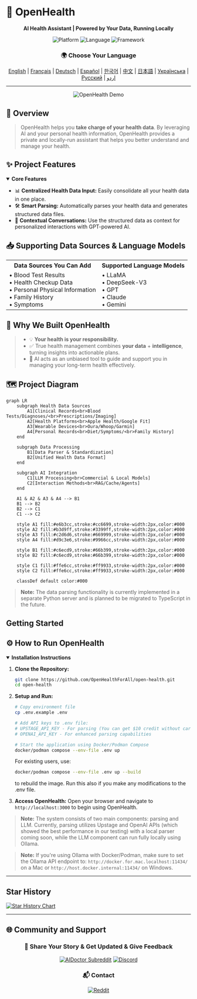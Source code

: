 # 🚀 **OpenHealth**

<div align="center">

**AI Health Assistant | Powered by Your Data, Running Locally**

<p align="center">
  <img src="https://img.shields.io/badge/Platform-Web-blue?style=for-the-badge" alt="Platform">
  <img src="https://img.shields.io/badge/Language-TypeScript-blue?style=for-the-badge" alt="Language">
  <img src="https://img.shields.io/badge/Framework-Next.js-black?style=for-the-badge" alt="Framework">
</p>

### 🌍 Choose Your Language
[English](README.md) | [Français](i18n/readme/README.fr.md) | [Deutsch](i18n/readme/README.de.md) | [Español](i18n/readme/README.es.md) | [한국어](i18n/readme/README.ko.md) | [中文](i18n/readme/README.zh.md) | [日本語](i18n/readme/README.ja.md) | [Українська](i18n/readme/README.uk.md) | [Русский](i18n/readme/README.ru.md) | [اردو](i18n/readme/README.ur.md)

</div>

---

<p align="center">
  <img src="/intro/openhealth.avif" alt="OpenHealth Demo">
</p>

## 🌟 Overview

> OpenHealth helps you **take charge of your health data**. By leveraging AI and your personal health information,
> OpenHealth provides a private and locally-run assistant that helps you better understand and manage your health.

## ✨ Project Features

<details open>
<summary><b>Core Features</b></summary>

- 📊 **Centralized Health Data Input:** Easily consolidate all your health data in one place.
- 🛠️ **Smart Parsing:** Automatically parses your health data and generates structured data files.
- 🤝 **Contextual Conversations:** Use the structured data as context for personalized interactions with GPT-powered AI.

</details>

## 📥 Supporting Data Sources & Language Models

<table>
  <tr>
    <th>Data Sources You Can Add</th>
    <th>Supported Language Models</th>
  </tr>
  <tr>
    <td>
      • Blood Test Results<br>
      • Health Checkup Data<br>
      • Personal Physical Information<br>
      • Family History<br>
      • Symptoms
    </td>
    <td>
      • LLaMA<br>
      • DeepSeek-V3<br>
      • GPT<br>
      • Claude<br>
      • Gemini
    </td>
  </tr>
</table>

## 🤔 Why We Built OpenHealth

> - 💡 **Your health is your responsibility.**
> - ✅ True health management combines **your data** + **intelligence**, turning insights into actionable plans.
> - 🧠 AI acts as an unbiased tool to guide and support you in managing your long-term health effectively.

## 🗺️ Project Diagram

```mermaid
graph LR
    subgraph Health Data Sources
        A1[Clinical Records<br>Blood Tests/Diagnoses/<br>Prescriptions/Imaging]
        A2[Health Platforms<br>Apple Health/Google Fit]
        A3[Wearable Devices<br>Oura/Whoop/Garmin]
        A4[Personal Records<br>Diet/Symptoms/<br>Family History]
    end

    subgraph Data Processing
        B1[Data Parser & Standardization]
        B2[Unified Health Data Format]
    end

    subgraph AI Integration
        C1[LLM Processing<br>Commercial & Local Models]
        C2[Interaction Methods<br>RAG/Cache/Agents]
    end

    A1 & A2 & A3 & A4 --> B1
    B1 --> B2
    B2 --> C1
    C1 --> C2

    style A1 fill:#e6b3cc,stroke:#cc6699,stroke-width:2px,color:#000
    style A2 fill:#b3d9ff,stroke:#3399ff,stroke-width:2px,color:#000
    style A3 fill:#c2d6d6,stroke:#669999,stroke-width:2px,color:#000
    style A4 fill:#d9c3e6,stroke:#9966cc,stroke-width:2px,color:#000
    
    style B1 fill:#c6ecd9,stroke:#66b399,stroke-width:2px,color:#000
    style B2 fill:#c6ecd9,stroke:#66b399,stroke-width:2px,color:#000
    
    style C1 fill:#ffe6cc,stroke:#ff9933,stroke-width:2px,color:#000
    style C2 fill:#ffe6cc,stroke:#ff9933,stroke-width:2px,color:#000

    classDef default color:#000
```

> **Note:** The data parsing functionality is currently implemented in a separate Python server and is planned to be migrated to TypeScript in the future.

## Getting Started

## ⚙️ How to Run OpenHealth

<details open>
<summary><b>Installation Instructions</b></summary>

1. **Clone the Repository:**
   ```bash
   git clone https://github.com/OpenHealthForAll/open-health.git
   cd open-health
   ```

2. **Setup and Run:**
   ```bash
   # Copy environment file
   cp .env.example .env

   # Add API keys to .env file:
   # UPSTAGE_API_KEY - For parsing (You can get $10 credit without card registration by signing up at https://www.upstage.ai)
   # OPENAI_API_KEY - For enhanced parsing capabilities

   # Start the application using Docker/Podman Compose
   docker/podman compose --env-file .env up
   ```

   For existing users, use:
   ```bash
   docker/podman compose --env-file .env up --build
   ```
   to rebuild the image. Run this also if you make any modifications to the .env file.

3. **Access OpenHealth:**
   Open your browser and navigate to `http://localhost:3000` to begin using OpenHealth.

> **Note:** The system consists of two main components: parsing and LLM. Currently, parsing utilizes Upstage and OpenAI APIs (which showed the best performance in our testing) with a local parser coming soon, while the LLM component can run fully locally using Ollama.

> **Note:** If you're using Ollama with Docker/Podman, make sure to set the Ollama API endpoint to: `http://docker.for.mac.localhost:11434/` on a Mac or `http://host.docker.internal:11434/` on Windows.

</details>

---

## Star History

[![Star History Chart](https://api.star-history.com/svg?repos=OpenHealthForAll/open-health&type=Date)](https://star-history.com/#OpenHealthForAll/open-health&Date)

---

## 🌐 Community and Support

<div align="center">

### 💫 Share Your Story & Get Updated & Give Feedback
[![AIDoctor Subreddit](https://img.shields.io/badge/r/AIDoctor-FF4500?style=for-the-badge&logo=reddit&logoColor=white)](https://www.reddit.com/r/AIDoctor/)
[![Discord](https://img.shields.io/badge/Discord-7289DA?style=for-the-badge&logo=discord&logoColor=white)](https://discord.gg/B9K654g4wf)

### 📬 Contact
[![Reddit](https://img.shields.io/badge/Reddit-FF4500?style=for-the-badge&logo=reddit&logoColor=white)](https://www.reddit.com/user/Dry_Steak30/)

</div>

